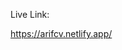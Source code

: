 Live Link:                                                                                                                                                                                                                                                                         

https://arifcv.netlify.app/
